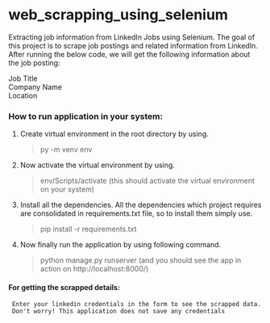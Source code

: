 # web_scrapping_using_selenium

Extracting job information from LinkedIn Jobs using Selenium.
The goal of this project is to scrape job postings and related information from LinkedIn.
After running the below code, we will get the following information about the job posting:

Job Title </br>
Company Name </br>
Location </br>

### How to run application in your system:
1. Create virtual environment in the root directory by using.
   > py -m venv env
2. Now activate the virtual environment by using.
   > env/Scripts/activate
   (this should activate the virtual environment on your system)
3. Install all the dependencies.
   All the dependencies which project requires are consolidated in requirements.txt file, so to install them simply use.
   > pip install -r requirements.txt
4. Now finally run the application by using following command.
   > python manage.py runserver
   (and you should see the app in action on http://localhost:8000/)
   
#### For getting the scrapped details:
     Enter your linkedin credentials in the form to see the scrapped data. 
     Don't worry! This application does not save any credentials
